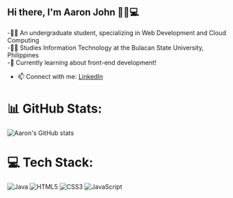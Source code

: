 ## Hi there, I'm Aaron John 👋🐱💻

-👨‍💻 An undergraduate student, specializing in Web Development and Cloud Computing<br/>
-👨‍🎓 Studies Information Technology at the Bulacan State University, Philippines<br/>
-💭 Currently learning about front-end development!<br/>
- 📫 Connect with me: [LinkedIn](www.linkedin.com/in/aaron-john-bitara)

# 📊 GitHub Stats:
![Aaron's GitHub stats](https://github-readme-stats.vercel.app/api?username=eyronjohn&show_icons=true&theme=tokyonight)

# 💻 Tech Stack:
![Java](https://img.shields.io/badge/java-%23ED8B00.svg?style=for-the-badge&logo=openjdk&logoColor=white) ![HTML5](https://img.shields.io/badge/html5-%23E34F26.svg?style=for-the-badge&logo=html5&logoColor=white) ![CSS3](https://img.shields.io/badge/css3-%231572B6.svg?style=for-the-badge&logo=css3&logoColor=white) ![JavaScript](https://img.shields.io/badge/javascript-%23323330.svg?style=for-the-badge&logo=javascript&logoColor=%23F7DF1E)

